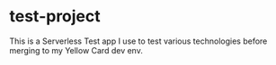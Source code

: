 # test-project
This is a Serverless Test app I use to test various technologies before merging to my Yellow Card dev env. 
